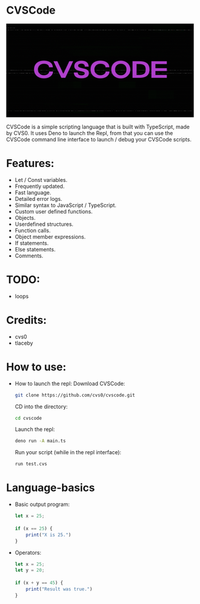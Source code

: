 # CVSCode

![](images/banner.png)

CVSCode is a simple scripting language that is built with TypeScript, made by CVS0. It uses Deno to launch the Repl, from that you can use the CVSCode command line interface to launch / debug your  CVSCode scripts.

# Features:
* Let / Const variables.
* Frequently updated.
* Fast language.
* Detailed error logs.
* Similar syntax to JavaScript / TypeScript.
* Custom user defined functions.
* Objects.
* Userdefined structures.
* Function calls.
* Object member expressions.
* If statements.
* Else statements.
* Comments.

# TODO:
* loops

# Credits:
* cvs0
* tlaceby

# How to use:
* How to launch the repl:
    Download CVSCode:
    ```bash
    git clone https://github.com/cvs0/cvscode.git
    ```

    CD into the directory:
    ```bash
    cd cvscode
    ```

    Launch the repl:
    ```bash
    deno run -A main.ts
    ```

    Run your script (while in the repl interface):
    ```bash
    run test.cvs
    ```

# Language-basics

* Basic output program:
    ```typescript
    let x = 25;

    if (x == 25) {
        print("X is 25.")
    }
    ```

* Operators:
    ```typescript
    let x = 25;
    let y = 20;

    if (x + y == 45) {
        print("Result was true.")
    }
    ```